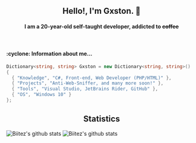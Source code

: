 <h2 align="center">Hello!, I'm Gxston. 👋</h2>

<h4 align="center">I am a 20-year-old self-taught developer, addicted to <s>coffee</s></h4>

<br>

<h4>:cyclone: Information about me...</h4>

```csharp
Dictionary<string, string> Gxston = new Dictionary<string, string>()
{
  { "Knowledge", "C#, Front-end, Web Developer (PHP/HTML)" },
  { "Projects", "Anti-Web-Sniffer, and many more soon!" },
  { "Tools", "Visual Studio, JetBrains Rider, GitHub" },
  { "OS", "Windows 10" }
};
```


<h2 align="center">Statistics</h2>

![Biitez's github stats](https://github-readme-stats.vercel.app/api?username=gxston&show_icons=false&theme=radical)
![Biitez's github stats](https://github-readme-stats.vercel.app/api/top-langs/?username=gxston&layout=compact&theme=radical) 
